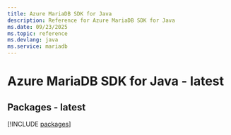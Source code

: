 ```yaml
---
title: Azure MariaDB SDK for Java
description: Reference for Azure MariaDB SDK for Java
ms.date: 09/23/2025
ms.topic: reference
ms.devlang: java
ms.service: mariadb
---
```

# Azure MariaDB SDK for Java - latest
## Packages - latest
[!INCLUDE [packages](mariadb-index.md)]